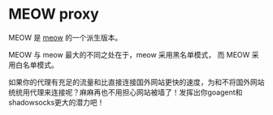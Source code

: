 # MEOW proxy

MEOW 是 [meow](https://github.com/cyfdecyf/meow) 的一个派生版本。

MEOW 与 meow 最大的不同之处在于，meow 采用黑名单模式， 而 MEOW 采用白名单模式。

如果你的代理有充足的流量和比直接连接国外网站更快的速度，为和不将国外网站统统用代理来连接呢？麻麻再也不用担心网站被墙了！发挥出你goagent和shadowsocks更大的潜力吧！

